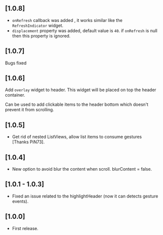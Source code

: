## [1.0.8]

- `onRefresh` callback was added , it works similar like the `RefreshIndicator` widget.
- `displacement` property was added, default value is `40`. if `onRefresh` is null then this property is ignored.

## [1.0.7]

Bugs fixed

## [1.0.6]

Add `overlay` widget to header.
This widget will be placed on top the header container.

Can be used to add clickable items to the header bottom which doesn't prevent it from scrolling.

## [1.0.5]

* Get rid of nested ListViews, allow list items to consume gestures [Thanks PiN73].

## [1.0.4]

* New option to avoid blur the content when scroll. blurContent = false.

## [1.0.1 - 1.0.3]

* Fixed an issue related to the highlightHeader (now it can detects gesture events).

## [1.0.0]

* First release.